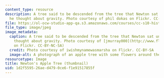 ```yaml
---
content_type: resource
description: A tree said to be descended from the tree that Newton sat under while
  he thought about gravity. Photo courtesy of phil dokas on Flickr. CC-BY-NC-SA
file: https://ol-ocw-studio-app-qa.s3.amazonaws.com/courses/cc-s10-history-and-philosophy-of-mechanics-newtons-principia-mathematica-fall-2011/1d2f559526aed4790ce6f1e91517855f_cc-s10f11-th.jpg
file_type: image/jpeg
image_metadata:
  caption: A tree said to be descended from the tree that Newton sat under while he
    thought about gravity. Photo courtesy of [jmurray000](http://www.flickr.com/photos/jrmurray000/3571020069/)
    on Flickr. CC-BY-NC-SA)
  credit: Photo courtesy of iwishmynamewasmarsha on Flickr. CC-BY-SA
  image-alt: A photograph of an apple tree with some flowers around the base.
resourcetype: Image
title: Newton's Apple Tree (thumbnail)
uid: 1d2f5595-26ae-d479-0ce6-f1e91517855f
---
```

